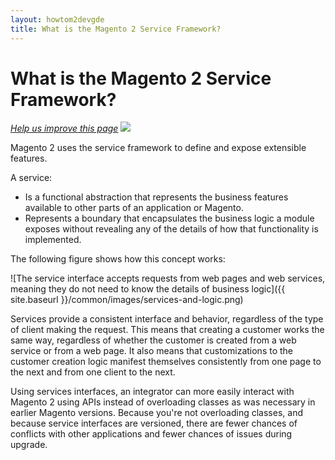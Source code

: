 ```yaml
---
layout: howtom2devgde
title: What is the Magento 2 Service Framework?
---
```


# What is the Magento 2 Service Framework?

<p><a href="https://github.com/magento/devdocs-code-samples/blob/master/guides/m2devgde/v1.0.0.0/what-is-svc.md" target="_blank"><em>Help us improve this page</em></a>&nbsp;<img src="{{ site.baseurl }}/common/images/newWindow.gif"/></p>

Magento 2 uses the service framework to define and expose extensible features.

A service:

 * Is a functional abstraction that represents the business features available to other parts of an application or Magento. 
 * Represents a boundary that encapsulates the business logic a module exposes without revealing any of the details of how that functionality is implemented. 
 
The following figure shows how this concept works:

![The service interface accepts requests from web pages and web services, meaning they do not need to know the details of business logic]({{ site.baseurl }}/common/images/services-and-logic.png)

Services provide a consistent interface and behavior, regardless of the type of client making the request. This means that creating a customer works the same way, regardless of whether the customer is created from a web service or from a web page. It also means that customizations to the customer creation logic manifest themselves consistently from one page to the next and from one client to the next.

Using services interfaces, an integrator can more easily interact with Magento 2 using APIs instead of overloading classes as was necessary in earlier Magento versions. Because you're not overloading classes, and because service interfaces are versioned, there are fewer chances of conflicts with other applications and fewer chances of issues during upgrade.



